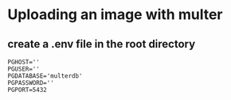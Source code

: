 # Uploading an image with multer

## create a .env file in the root directory
```
PGHOST=''
PGUSER=''
PGDATABASE='multerdb'
PGPASSWORD=''
PGPORT=5432
```